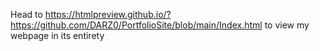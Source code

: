 Head to
https://htmlpreview.github.io/?https://github.com/DARZ0/PortfolioSite/blob/main/Index.html
to view my webpage in its entirety
